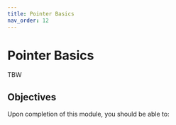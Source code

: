 ```yaml
---
title: Pointer Basics
nav_order: 12
---
```


# Pointer Basics

TBW

## Objectives

Upon completion of this module, you should be able to:
